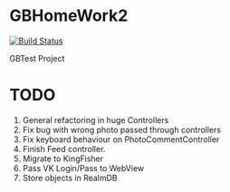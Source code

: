 # GBHomeWork2

[![Build Status](https://travis-ci.com/Sublio/GBHomeWork2.svg?branch=main)](https://travis-ci.com/Sublio/GBHomeWork2)



GBTest Project

# TODO

1. General refactoring in huge Controllers
2. Fix bug with wrong photo passed through controllers
3. Fix keyboard behaviour on PhotoCommentController
4. Finish Feed controller.
5. Migrate  to KingFisher
6. Pass VK Login/Pass to WebView
7. Store objects in RealmDB
